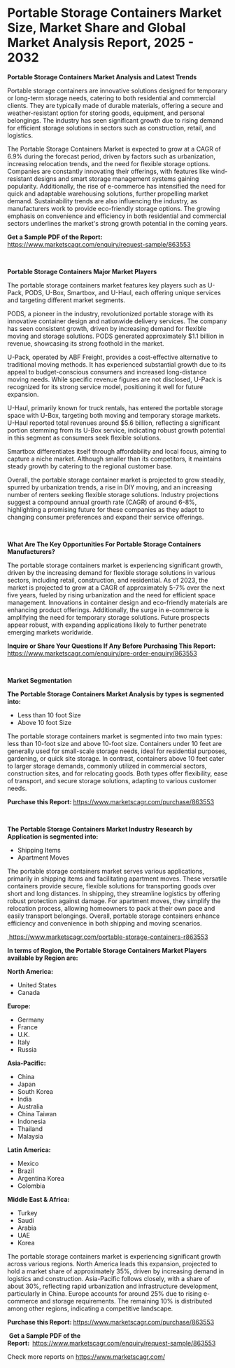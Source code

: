 <p><h1>Portable Storage Containers Market Size, Market Share and Global Market Analysis Report, 2025 - 2032</h1></p><p><strong>Portable Storage Containers Market Analysis and Latest Trends</strong></p>
<p><p>Portable storage containers are innovative solutions designed for temporary or long-term storage needs, catering to both residential and commercial clients. They are typically made of durable materials, offering a secure and weather-resistant option for storing goods, equipment, and personal belongings. The industry has seen significant growth due to rising demand for efficient storage solutions in sectors such as construction, retail, and logistics.</p><p>The Portable Storage Containers Market is expected to grow at a CAGR of 6.9% during the forecast period, driven by factors such as urbanization, increasing relocation trends, and the need for flexible storage options. Companies are constantly innovating their offerings, with features like wind-resistant designs and smart storage management systems gaining popularity. Additionally, the rise of e-commerce has intensified the need for quick and adaptable warehousing solutions, further propelling market demand. Sustainability trends are also influencing the industry, as manufacturers work to provide eco-friendly storage options. The growing emphasis on convenience and efficiency in both residential and commercial sectors underlines the market's strong growth potential in the coming years.</p></p>
<p><strong>Get a Sample PDF of the Report:&nbsp;</strong> <a href="https://www.marketscagr.com/enquiry/request-sample/863553?utm_campaign=1889&utm_medium=2&utm_source=Github&utm_content=ia&utm_term=08022025&utm_id=portable-storage-containers">https://www.marketscagr.com/enquiry/request-sample/863553</a></p>
<p>&nbsp;</p>
<p><strong>Portable Storage Containers Major Market Players</strong></p>
<p><p>The portable storage containers market features key players such as U-Pack, PODS, U-Box, Smartbox, and U-Haul, each offering unique services and targeting different market segments. </p><p>PODS, a pioneer in the industry, revolutionized portable storage with its innovative container design and nationwide delivery services. The company has seen consistent growth, driven by increasing demand for flexible moving and storage solutions. PODS generated approximately $1.1 billion in revenue, showcasing its strong foothold in the market.</p><p>U-Pack, operated by ABF Freight, provides a cost-effective alternative to traditional moving methods. It has experienced substantial growth due to its appeal to budget-conscious consumers and increased long-distance moving needs. While specific revenue figures are not disclosed, U-Pack is recognized for its strong service model, positioning it well for future expansion.</p><p>U-Haul, primarily known for truck rentals, has entered the portable storage space with U-Box, targeting both moving and temporary storage markets. U-Haul reported total revenues around $5.6 billion, reflecting a significant portion stemming from its U-Box service, indicating robust growth potential in this segment as consumers seek flexible solutions.</p><p>Smartbox differentiates itself through affordability and local focus, aiming to capture a niche market. Although smaller than its competitors, it maintains steady growth by catering to the regional customer base.</p><p>Overall, the portable storage container market is projected to grow steadily, spurred by urbanization trends, a rise in DIY moving, and an increasing number of renters seeking flexible storage solutions. Industry projections suggest a compound annual growth rate (CAGR) of around 6-8%, highlighting a promising future for these companies as they adapt to changing consumer preferences and expand their service offerings.</p></p>
<p>&nbsp;</p>
<p><strong>What Are The Key Opportunities For Portable Storage Containers Manufacturers?</strong></p>
<p><p>The portable storage containers market is experiencing significant growth, driven by the increasing demand for flexible storage solutions in various sectors, including retail, construction, and residential. As of 2023, the market is projected to grow at a CAGR of approximately 5-7% over the next five years, fueled by rising urbanization and the need for efficient space management. Innovations in container design and eco-friendly materials are enhancing product offerings. Additionally, the surge in e-commerce is amplifying the need for temporary storage solutions. Future prospects appear robust, with expanding applications likely to further penetrate emerging markets worldwide.</p></p>
<p><strong>Inquire or Share Your Questions If Any Before Purchasing This Report:</strong> <a href="https://www.marketscagr.com/enquiry/pre-order-enquiry/863553?utm_campaign=1889&utm_medium=2&utm_source=Github&utm_content=ia&utm_term=08022025&utm_id=portable-storage-containers">https://www.marketscagr.com/enquiry/pre-order-enquiry/863553</a></p>
<p>&nbsp;</p>
<p><strong>Market Segmentation</strong></p>
<p><strong>The Portable Storage Containers Market Analysis by types is segmented into:</strong></p>
<p><ul><li>Less than 10 foot Size</li><li>Above 10 foot Size</li></ul></p>
<p><p>The portable storage containers market is segmented into two main types: less than 10-foot size and above 10-foot size. Containers under 10 feet are generally used for small-scale storage needs, ideal for residential purposes, gardening, or quick site storage. In contrast, containers above 10 feet cater to larger storage demands, commonly utilized in commercial sectors, construction sites, and for relocating goods. Both types offer flexibility, ease of transport, and secure storage solutions, adapting to various customer needs.</p></p>
<p><strong>Purchase this Report:&nbsp;</strong><a href="https://www.marketscagr.com/purchase/863553?utm_campaign=1889&utm_medium=2&utm_source=Github&utm_content=ia&utm_term=08022025&utm_id=portable-storage-containers">https://www.marketscagr.com/purchase/863553</a></p>
<p>&nbsp;</p>
<p><strong>The Portable Storage Containers Market Industry Research by Application is segmented into:</strong></p>
<p><ul><li>Shipping Items</li><li>Apartment Moves</li></ul></p>
<p><p>The portable storage containers market serves various applications, primarily in shipping items and facilitating apartment moves. These versatile containers provide secure, flexible solutions for transporting goods over short and long distances. In shipping, they streamline logistics by offering robust protection against damage. For apartment moves, they simplify the relocation process, allowing homeowners to pack at their own pace and easily transport belongings. Overall, portable storage containers enhance efficiency and convenience in both shipping and moving scenarios.</p></p>
<p><a href="https://www.marketscagr.com/portable-storage-containers-r863553?utm_campaign=1889&utm_medium=2&utm_source=Github&utm_content=ia&utm_term=08022025&utm_id=portable-storage-containers">&nbsp;https://www.marketscagr.com/portable-storage-containers-r863553</a></p>
<p><strong>In terms of Region, the Portable Storage Containers Market Players available by Region are:</strong></p>
<p>
    <p> <strong> North America: </strong>
        <ul>
            <li>United States</li>
            <li>Canada</li>
        </ul>
        </p> 
    <p> <strong> Europe: </strong>
        <ul>
            <li>Germany</li>
            <li>France</li>
            <li>U.K.</li>
            <li>Italy</li>
            <li>Russia</li>
        </ul>
        </p> 
    <p> <strong> Asia-Pacific: </strong>
        <ul>
            <li>China</li>
            <li>Japan</li>
            <li>South Korea</li>
            <li>India</li>
            <li>Australia</li>
            <li>China Taiwan</li>
            <li>Indonesia</li>
            <li>Thailand</li>
            <li>Malaysia</li>
        </ul>
        </p> 
    <p> <strong> Latin America: </strong>
        <ul>
            <li>Mexico</li>
            <li>Brazil</li>
            <li>Argentina Korea</li>
            <li>Colombia</li>
        </ul>
        </p> 
    <p> <strong> Middle East & Africa: </strong>
        <ul>
            <li>Turkey</li>
            <li>Saudi</li>
            <li>Arabia</li>
            <li>UAE</li>
            <li>Korea</li>
        </ul>
    </p>
    </p>
<p><p>The portable storage containers market is experiencing significant growth across various regions. North America leads this expansion, projected to hold a market share of approximately 35%, driven by increasing demand in logistics and construction. Asia-Pacific follows closely, with a share of about 30%, reflecting rapid urbanization and infrastructure development, particularly in China. Europe accounts for around 25% due to rising e-commerce and storage requirements. The remaining 10% is distributed among other regions, indicating a competitive landscape.</p></p>
<p><strong>Purchase this Report: </strong><a href="https://www.marketscagr.com/purchase/863553?utm_campaign=1889&utm_medium=2&utm_source=Github&utm_content=ia&utm_term=08022025&utm_id=portable-storage-containers">https://www.marketscagr.com/purchase/863553</a></p>
<p>&nbsp;<strong>Get a Sample PDF of the Report:&nbsp;&nbsp;</strong><a href="https://www.marketscagr.com/enquiry/request-sample/863553?utm_campaign=1889&utm_medium=2&utm_source=Github&utm_content=ia&utm_term=08022025&utm_id=portable-storage-containers">https://www.marketscagr.com/enquiry/request-sample/863553</a></p>
<p><strong></strong></p>
<p>Check more reports on <a href="https://www.marketscagr.com/?utm_campaign=1889&utm_medium=2&utm_source=Github&utm_content=ia&utm_term=08022025&utm_id=portable-storage-containers">https://www.marketscagr.com/</a></p>
